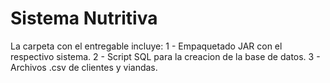 # Sistema Nutritiva
La carpeta con el entregable incluye:
1 - Empaquetado JAR con el respectivo sistema.
2 - Script SQL para la creacion de la base de datos.
3 - Archivos .csv de clientes y viandas.
